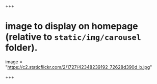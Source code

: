 +++

# image to display on homepage (relative to `static/img/carousel` folder).
image = "https://c2.staticflickr.com/2/1727/42348239192_72628d390d_b.jpg"

+++

